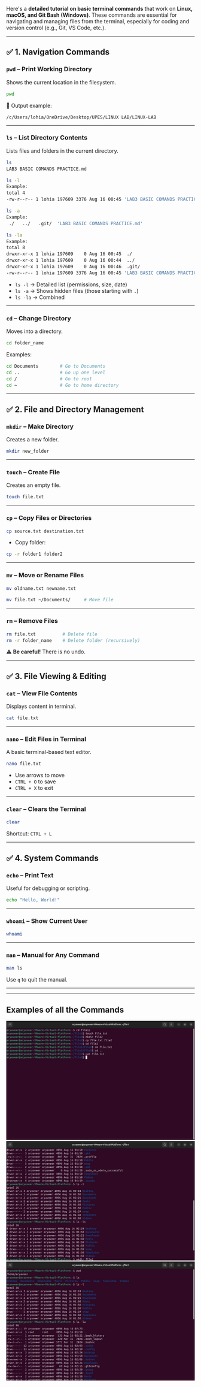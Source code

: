 Here's a **detailed tutorial on basic terminal commands** that work on **Linux, macOS, and Git Bash (Windows)**. These commands are essential for navigating and managing files from the terminal, especially for coding and version control (e.g., Git, VS Code, etc.).

---

## ✅ 1. **Navigation Commands**

### `pwd` – Print Working Directory

Shows the current location in the filesystem.

```bash
pwd
```

📌 Output example:

```
/c/Users/lohia/OneDrive/Desktop/UPES/LINUX LAB/LINUX-LAB
```

---

### `ls` – List Directory Contents

Lists files and folders in the current directory.

```bash
ls
LAB3 BASIC COMANDS PRACTICE.md
```
```bash
ls -l
Example:
total 4
-rw-r--r-- 1 lohia 197609 3376 Aug 16 00:45 'LAB3 BASIC COMANDS PRACTICE.md'
```
```bash
ls -a
Example:
 ./   ../   .git/  'LAB3 BASIC COMANDS PRACTICE.md'
```
```bash
ls -la
Example:
total 8
drwxr-xr-x 1 lohia 197609    0 Aug 16 00:45  ./
drwxr-xr-x 1 lohia 197609    0 Aug 16 00:44  ../
drwxr-xr-x 1 lohia 197609    0 Aug 16 00:46  .git/
-rw-r--r-- 1 lohia 197609 3376 Aug 16 00:45 'LAB3 BASIC COMANDS PRACTICE.md'
```


* `ls -l` → Detailed list (permissions, size, date)
* `ls -a` → Shows hidden files (those starting with `.`)
* `ls -la` → Combined

---

### `cd` – Change Directory

Moves into a directory.

```bash
cd folder_name
```

Examples:

```bash
cd Documents        # Go to Documents
cd ..               # Go up one level
cd /                # Go to root
cd ~                # Go to home directory
```

---

## ✅ 2. **File and Directory Management**

### `mkdir` – Make Directory

Creates a new folder.

```bash
mkdir new_folder
```

---

### `touch` – Create File

Creates an empty file.

```bash
touch file.txt
```

---

### `cp` – Copy Files or Directories

```bash
cp source.txt destination.txt
```

* Copy folder:

```bash
cp -r folder1 folder2
```

---

### `mv` – Move or Rename Files

```bash
mv oldname.txt newname.txt
```

```bash
mv file.txt ~/Documents/     # Move file
```

---

### `rm` – Remove Files

```bash
rm file.txt          # Delete file
rm -r folder_name    # Delete folder (recursively)
```

⚠️ **Be careful!** There is no undo.

---

## ✅ 3. **File Viewing & Editing**

### `cat` – View File Contents

Displays content in terminal.

```bash
cat file.txt
```

---

### `nano` – Edit Files in Terminal

A basic terminal-based text editor.

```bash
nano file.txt
```

* Use arrows to move
* `CTRL + O` to save
* `CTRL + X` to exit

---

### `clear` – Clears the Terminal

```bash
clear
```

Shortcut: `CTRL + L`

---

## ✅ 4. **System Commands**

### `echo` – Print Text

Useful for debugging or scripting.

```bash
echo "Hello, World!"
```

---

### `whoami` – Show Current User

```bash
whoami
```

---

### `man` – Manual for Any Command

```bash
man ls
```

Use `q` to quit the manual.

---



---
## Examples of all the Commands 
![alt text](<WhatsApp Image 2025-08-16 at 10.00.11_2f08e209.jpg>) ![alt text](<WhatsApp Image 2025-08-16 at 10.00.11_6bbdb55c.jpg>) ![alt text](<WhatsApp Image 2025-08-16 at 10.00.11_d83066d2.jpg>)